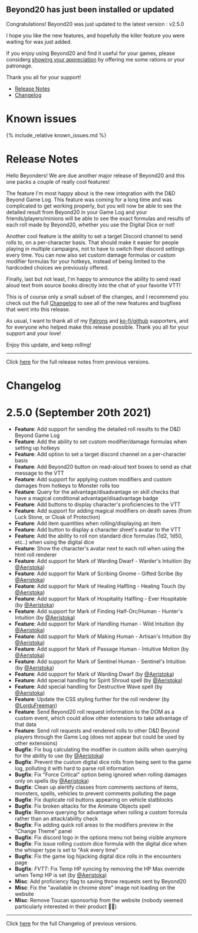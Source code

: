 ## Beyond20 has just been installed or updated

Congratulations! Beyond20 was just updated to the latest version : v2.5.0

I hope you like the new features, and hopefully the killer feature you were waiting for was just added.

If you enjoy using Beyond20 and find it useful for your games, please considerg [showing your appreciation](rations) by offering me some rations or your patronage.

Thank you all for your support!

* [Release Notes](#release-notes)
* [Changelog](#changelog)

# Known issues

{% include_relative known_issues.md %}

# Release Notes

Hello Beyonders! We are due another major release of Beyond20 and this one packs a couple of really cool features!

The feature I'm most happy about is the new integration with the D&D Beyond Game Log. This feature was coming for a long time and was complicated to get working properly, but you will now be able to see the detailed result from Beyond20 in your Game Log and your friends/players/minions will be able to see the exact formulas and results of each roll made by Beyond20, whether you use the Digital Dice or not!

Another cool feature is the ability to set a target Discord channel to send rolls to, on a per-character basis. That should make it easier for people playing in multiple campaigns, not to have to switch their discord settings every time. You can now also set custom damage formulas or custom modifier formulas for your hotkeys, instead of being limited to the hardcoded choices we previously offered.

Finally, last but not least, I'm happy to announce the ability to send read aloud text from source books directly into the chat of your favorite VTT!

This is of course only a small subset of the changes, and I recommend you check out the full [Changelog](/Changelog#v250) to see all of the new features and bugfixes that went into this release.

As usual, I want to thank all of my [Patrons](https://patreon.com/kakaroto) and [ko-fi/github](/rations) supporters, and for everyone who helped make this release possible. Thank you all for your support and your love!

Enjoy this update, and keep rolling!

---

Click [here](/release_notes) for the full release notes from previous versions.

# Changelog
2.5.0 (September 20th 2021)
===

* **Feature**: Add support for sending the detailed roll results to the D&D Beyond Game Log
* **Feature**: Add the ability to set custom modifier/damage formulas when setting up hotkeys
* **Feature**: Add option to set a target discord channel on a per-character basis
* **Feature**: Add Beyond20 button on read-aloud text boxes to send as chat message to the VTT
* **Feature**: Add support for applying custom modifiers and custom damages from hotkeys to Monster rolls too
* **Feature**: Query for the advantage/disadvantage on skill checks that have a magical conditional advantage/disadvantage badge
* **Feature**: Add buttons to display character's proficiencies to the VTT
* **Feature**: Add support for adding magical modifiers on death saves (from Luck Stone, or Cloak of Protection)
* **Feature**: Add item quantities when rolling/displaying an item
* **Feature**: Add button to display a character sheet's avatar to the VTT
* **Feature**: Add the ability to roll non standard dice formulas (1d2, 1d50, etc..) when using the digital dice
* **Feature**: Show the character's avatar next to each roll when using the html roll renderer
* **Feature**: Add support for Mark of Warding Dwarf - Warder's Intuition (by [@Aeristoka](https://github.com/Aeristoka))
* **Feature**: Add support for Mark of Scribing Gnome - Gifted Scribe (by [@Aeristoka](https://github.com/Aeristoka))
* **Feature**: Add support for Mark of Healing Halfling - Healing Touch (by [@Aeristoka](https://github.com/Aeristoka))
* **Feature**: Add support for Mark of Hospitality Halfling - Ever Hospitable (by [@Aeristoka](https://github.com/Aeristoka))
* **Feature**: Add support for Mark of Finding Half-Orc/Human - Hunter's Intuition (by [@Aeristoka](https://github.com/Aeristoka))
* **Feature**: Add support for Mark of Handling Human - Wild Intuition (by [@Aeristoka](https://github.com/Aeristoka))
* **Feature**: Add support for Mark of Making Human - Artisan's Intuition (by [@Aeristoka](https://github.com/Aeristoka))
* **Feature**: Add support for Mark of Passage Human - Intuitive Motion (by [@Aeristoka](https://github.com/Aeristoka))
* **Feature**: Add support for Mark of Sentinel Human - Sentinel's Intuition (by [@Aeristoka](https://github.com/Aeristoka))
* **Feature**: Add support for Mark of Warding Dwarf (by [@Aeristoka](https://github.com/Aeristoka))
* **Feature**: Add special handling for Spirit Shroud spell (by [@Aeristoka](https://github.com/Aeristoka))
* **Feature**: Add special handling for Destructive Wave spell (by [@Aeristoka](https://github.com/Aeristoka))
* **Feature**: Update the CSS styling further for the roll renderer (by [@LorduFreeman](https://github.com/LorduFreeman))
* **Feature**: Send Beyond20 roll request information to the DOM as a custom event, which could allow other extensions to take advantage of that data
* **Feature**: Send roll requests and rendered rolls to other D&D Beyond players through the Game Log (does not appear but could be used by other extensions)
* **Bugfix**: Fix bug calculating the modifier in custom skills when querying for the ability to use (by [@Aeristoka](https://github.com/Aeristoka))
* **Bugfix**: Prevent the custom digital dice rolls from being sent to the game log, polluting it with hard to parse roll information
* **Bugfix**: Fix "Force Critical" option being ignored when rolling damages only on spells (by [@Aeristoka](https://github.com/Aeristoka))
* **Bugfix**: Clean up alertify classes from comments sections of items, monsters, spells, vehicles to prevent comments polluting the page
* **Bugfix**: Fix duplicate roll buttons appearing on vehicle statblocks
* **Bugfix**: Fix broken attacks for the Animate Objects spell
* **Bugfix**: Remove querying for advantage when rolling a custom formula rather than an attack/ability check
* **Bugfix**: Fix adding quick roll areas to the modifiers preview in the "Change Theme" panel
* **Bugfix**: Fix discord logo in the options menu not being visible anymore
* **Bugfix**: Fix issue rolling custom dice formula with the digital dice when the whisper type is set to "Ask every time"
* **Bugfix**: Fix the game log hijacking digital dice rolls in the encounters page
* **Bugfix**: *FVTT*: Fix Temp HP syncing by removing the HP Max override when Temp HP is set (by [@Aeristoka](https://github.com/Aeristoka))
* **Misc**: Add proficiency flag to saving throw requests sent by Beyond20
* **Misc**: Fix the "available in chrome store" image not loading on the website
* **Misc**: Remove Toucan sponsorhip from the website (nobody seemed particularly interested in their product 🤷‍♂️)

---

Click [here](/Changelog) for the full Changelog of previous versions.